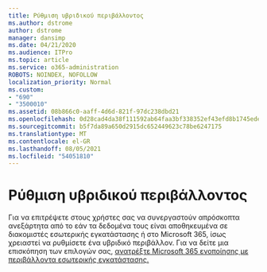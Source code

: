 ```yaml
---
title: Ρύθμιση υβριδικού περιβάλλοντος
ms.author: dstrome
author: dstrome
manager: dansimp
ms.date: 04/21/2020
ms.audience: ITPro
ms.topic: article
ms.service: o365-administration
ROBOTS: NOINDEX, NOFOLLOW
localization_priority: Normal
ms.custom:
- "690"
- "3500010"
ms.assetid: 08b866c0-aaff-4d6d-821f-97dc238dbd21
ms.openlocfilehash: 0d28cad4da38f111592ab64faa3bf338352ef43efd8b1745ede3498efffb9a4f
ms.sourcegitcommit: b5f7da89a650d2915dc652449623c78be6247175
ms.translationtype: MT
ms.contentlocale: el-GR
ms.lasthandoff: 08/05/2021
ms.locfileid: "54051810"
---
```

# <a name="setting-up-a-hybrid-environment"></a>Ρύθμιση υβριδικού περιβάλλοντος

Για να επιτρέψετε στους χρήστες σας να συνεργαστούν απρόσκοπτα ανεξάρτητα από το εάν τα δεδομένα τους είναι αποθηκευμένα σε διακομιστές εσωτερικής εγκατάστασης ή στο Microsoft 365, ίσως χρειαστεί να ρυθμίσετε ένα υβριδικό περιβάλλον. Για να δείτε μια επισκόπηση των επιλογών σας, [ανατρέξτε Microsoft 365 ενοποίησης με περιβάλλοντα εσωτερικής εγκατάστασης.](https://docs.microsoft.com/office365/enterprise/office-365-integration)
  